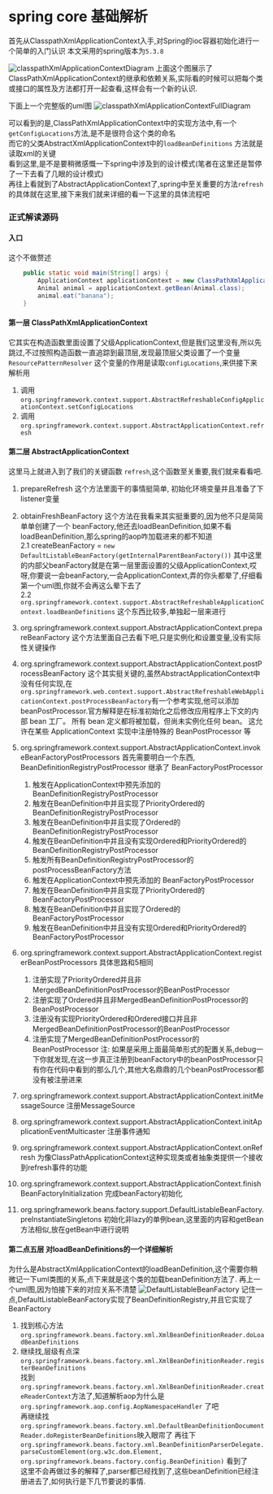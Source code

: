 # spring core 基础解析

首先从ClasspathXmlApplicationContext入手,对Spring的ioc容器初始化进行一个简单的入门认识
本文采用的spring版本为```5.3.8```

![classpathXmlApplicationContextDiagram](./images/ClasspathXmlApplicationContext-diagram.png)
上面这个图展示了ClassPathXmlApplicationContext的继承和依赖关系,实际看的时候可以把每个类或接口的属性及方法都打开一起查看,这样会有一个新的认识.

下面上一个完整版的uml图
![classpathXmlApplicationContextFullDiagram](./images/ClasspathXmlApplicationContext-full-diagram.png)

可以看到的是,ClassPathXmlApplicationContext中的实现方法中,有一个```getConfigLocations```方法,是不是很符合这个类的命名  
而它的父类AbstractXmlApplicationContext中的```loadBeanDefinitions``` 方法就是读取xml的关键  
看到这里,是不是要稍微感慨一下spring中涉及到的设计模式(笔者在这里还是暂停了一下去看了几眼的设计模式)  
再往上看就到了AbstractApplicationContext了,spring中至关重要的方法```refresh```的具体就在这里,接下来我们就来详细的看一下这里的具体流程吧

### 正式解读源码
#### 入口
这个不做赘述
```java
    public static void main(String[] args) {
        ApplicationContext applicationContext = new ClassPathXmlApplicationContext("classpath:spring-context.xml");
        Animal animal = applicationContext.getBean(Animal.class);
        animal.eat("banana");
    }
```

#### 第一层 ClassPathXmlApplicationContext
它其实在构造函数里面设置了父级ApplicationContext,但是我们这里没有,所以先跳过,不过按照构造函数一直追踪到最顶层,发现最顶层父类设置了一个变量```ResourcePatternResolver```
这个变量的作用是读取```configLocations```,来供接下来解析用
1. 调用```org.springframework.context.support.AbstractRefreshableConfigApplicationContext.setConfigLocations```
2. 调用```org.springframework.context.support.AbstractApplicationContext.refresh```

#### 第二层 AbstractApplicationContext
这里马上就进入到了我们的关键函数 ```refresh```,这个函数至关重要,我们就来看看吧.
1. prepareRefresh 这个方法里面干的事情挺简单, 初始化环境变量并且准备了下listener变量
2. obtainFreshBeanFactory 这个方法在我看来其实挺重要的,因为他不只是简简单单创建了一个 beanFactory,他还去loadBeanDefinition,如果不看loadBeanDefinition,那么spring的aop咋加载进来的都不知道  
    2.1 createBeanFactory = ```new DefaultListableBeanFactory(getInternalParentBeanFactory())```
   其中这里的内部父beanFactory就是在第一层里面设置的父级ApplicationContext,哎呀,你要说一会beanFactory,一会ApplicationContext,弄的你头都晕了,仔细看第一个uml图,你就不会再这么晕下去了  
    2.2 ```org.springframework.context.support.AbstractRefreshableApplicationContext.loadBeanDefinitions``` 这个东西比较多,单独起一层来进行

3. org.springframework.context.support.AbstractApplicationContext.prepareBeanFactory
   这个方法里面自己去看下吧,只是实例化和设置变量,没有实际性关键操作

4. org.springframework.context.support.AbstractApplicationContext.postProcessBeanFactory
   这个其实挺关键的,虽然AbstractApplicationContext中没有任何实现,在```org.springframework.web.context.support.AbstractRefreshableWebApplicationContext.postProcessBeanFactory```有一个参考实现,他可以添加beanPostProcessor.官方解释是在标准初始化之后修改应用程序上下文的内部 bean 工厂。 所有 bean 定义都将被加载，但尚未实例化任何 bean。 这允许在某些 ApplicationContext 实现中注册特殊的 BeanPostProcessor 等

5. org.springframework.context.support.AbstractApplicationContext.invokeBeanFactoryPostProcessors
   首先需要明白一个东西, BeanDefinitionRegistryPostProcessor  继承了 BeanFactoryPostProcessor
    1. 触发在ApplicationContext中预先添加的 BeanDefinitionRegistryPostProcessor
    2. 触发在BeanDefinition中并且实现了PriorityOrdered的 BeanDefinitionRegistryPostProcessor
    3. 触发在BeanDefinition中并且实现了Ordered的 BeanDefinitionRegistryPostProcessor
    4. 触发在BeanDefinition中并且没有实现Ordered和PriorityOrdered的 BeanDefinitionRegistryPostProcessor
    5. 触发所有BeanDefinitionRegistryPostProcessor的postProcessBeanFactory方法
    6. 触发在ApplicationContext中预先添加的 BeanFactoryPostProcessor
    7. 触发在BeanDefinition中并且实现了PriorityOrdered的 BeanFactoryPostProcessor
    8. 触发在BeanDefinition中并且实现了Ordered的 BeanFactoryPostProcessor
    9. 触发在BeanDefinition中并且没有实现Ordered和PriorityOrdered的 BeanFactoryPostProcessor
   
6. org.springframework.context.support.AbstractApplicationContext.registerBeanPostProcessors
    具体思路和5相同
    1. 注册实现了PriorityOrdered并且非MergedBeanDefinitionPostProcessor的BeanPostProcessor
    2. 注册实现了Ordered并且非MergedBeanDefinitionPostProcessor的BeanPostProcessor
    3. 注册没有实现PriorityOrdered和Ordered接口并且非MergedBeanDefinitionPostProcessor的BeanPostProcessor
    4. 注册实现了MergedBeanDefinitionPostProcessor的BeanPostProcessor
    注: 如果是采用上面最简单形式的配置关系,debug一下你就发现,在这一步真正注册到beanFactory中的beanPostProcessor只有你在代码中看到的那么几个,其他大名鼎鼎的几个beanPostProcessor都没有被注册进来
       
7. org.springframework.context.support.AbstractApplicationContext.initMessageSource 
    注册MessageSource
   
8. org.springframework.context.support.AbstractApplicationContext.initApplicationEventMulticaster
    注册事件通知
   
9. org.springframework.context.support.AbstractApplicationContext.onRefresh
    为像ClassPathApplicationContext这种实现类或者抽象类提供一个接收到refresh事件的功能
   
10. org.springframework.context.support.AbstractApplicationContext.finishBeanFactoryInitialization
    完成beanFactory初始化
    
11. org.springframework.beans.factory.support.DefaultListableBeanFactory.preInstantiateSingletons
    初始化非lazy的单例bean,这里面的内容和getBean方法相似,放在getBean中进行说明

#### 第二点五层 对loadBeanDefinitions的一个详细解析
为什么是AbstractXmlApplicationContext的loadBeanDefinition,这个需要你稍微记一下uml类图的关系,点下来就是这个类的加载beanDefinition方法了.
再上一个uml图,因为怕接下来的对应关系不清楚
![DefaultListableBeanFactory](./images/DefaultListableBeanFactory-diagram.png)
记住一点,DefaultListableBeanFactory实现了BeanDefinitionRegistry,并且它实现了BeanFactory
1. 找到核心方法 ```org.springframework.beans.factory.xml.XmlBeanDefinitionReader.doLoadBeanDefinitions```  
2. 继续找,层级有点深 ```org.springframework.beans.factory.xml.XmlBeanDefinitionReader.registerBeanDefinitions```  
    找到 ```org.springframework.beans.factory.xml.XmlBeanDefinitionReader.createReaderContext```方法了,知道解析aop为什么是```org.springframework.aop.config.AopNamespaceHandler``` 了吧  
    再继续找 ```org.springframework.beans.factory.xml.DefaultBeanDefinitionDocumentReader.doRegisterBeanDefinitions```映入眼帘了
    再往下 ```org.springframework.beans.factory.xml.BeanDefinitionParserDelegate.parseCustomElement(org.w3c.dom.Element, org.springframework.beans.factory.config.BeanDefinition)``` 看到了  
这里不会再做过多的解释了,parser都已经找到了,这些beanDefinition已经注册进去了,如何执行是下几节要说的事情.
   
